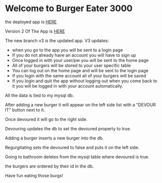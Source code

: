 <h1>Welcome to Burger Eater 3000</h1>

<p>the deployed app is <a href="https://burger-eater3000.herokuapp.com/" target="_blank">HERE</a></p>
<p>Version 2 Of The App is <a href="https://burgerapp-version2.herokuapp.com/" target="_blank">HERE</a></p>

<p>The new branch v3 is the updated app. V3 updates:</p>

<ul>
	<li>when you go to the app you will be sent to a login page</li>
	<li>If you do not already have an account you will have to sign up</li>
	<li>Once logged in with your user/pw you will be sent to the home page</li>
	<li>All of your burgers will be stored to your user specific table</li>
	<li>You can log out on the home page and will be sent to the login page</li>
	<li>If you login with the same account all of your burgers will be saved</li>
	<li>If you login and quit the app without logging out when you come back to it you will be logged in with your account automatically.</li>
</ul>

<p>All the data is tied to my mysql db.</p>

<p>After adding a new burger it will appear on the left side list with a "DEVOUR IT" button next to it.</p>

<p>Once devoured it will go to the right side.</p>

<p>Devouring updates the db to set the devoured property to true.</p>

<p>Adding a burger inserts a new burger into the db.</p>

<p>Regurgitating sets the devoured to false and puts it on the left side.</p>

<p>Going to bathroom deletes from the mysql table where devoured is true.</p>

<p>the burgers are ordered by their id in the db.</p>

<p>Have fun eating those burgs!</p>

